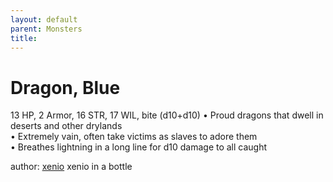 ```yaml
---
layout: default
parent: Monsters 
title: 
--- 
```

# Dragon, Blue
13 HP, 2 Armor, 16 STR, 17 WIL, bite (d10+d10)
• Proud dragons that dwell in deserts and other drylands  
• Extremely vain, often take victims as slaves to adore them  
• Breathes lightning in a long line for d10 damage to all caught  




author: [xenio](https://xenioinabottle.blogspot.com/2021/02/classic-monsters-for-cairnito-part-1.html) xenio in a bottle


